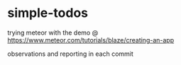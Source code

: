 # simple-todos

trying meteor with the demo @ https://www.meteor.com/tutorials/blaze/creating-an-app

observations and reporting in each commit
